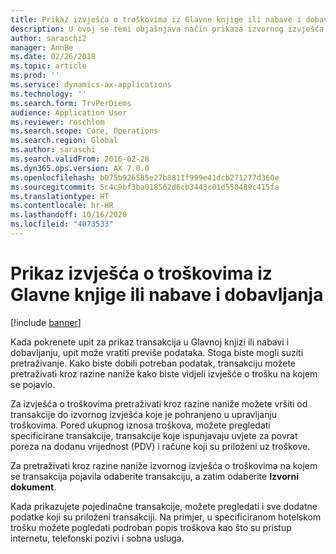 ```yaml
---
title: Prikaz izvješća o troškovima iz Glavne knjige ili nabave i dobavljanja
description: U ovoj se temi objašnjava način prikaza izvornog izvješća o troškovima na kojem se pojavila transakcija.
author: saraschi2
manager: AnnBe
ms.date: 02/26/2018
ms.topic: article
ms.prod: ''
ms.service: dynamics-ax-applications
ms.technology: ''
ms.search.form: TrvPerDiems
audience: Application User
ms.reviewer: roschlom
ms.search.scope: Core, Operations
ms.search.region: Global
ms.author: saraschi
ms.search.validFrom: 2016-02-28
ms.dyn365.ops.version: AX 7.0.0
ms.openlocfilehash: b075b926585e27b8811f999e41dcb271277d360e
ms.sourcegitcommit: 5c4c9bf3ba018562d6cb3443c01d550489c415fa
ms.translationtype: HT
ms.contentlocale: hr-HR
ms.lasthandoff: 10/16/2020
ms.locfileid: "4073533"
---
```

# <a name="view-an-expense-report-from-general-ledger-or-procurement-and-sourcing"></a>Prikaz izvješća o troškovima iz Glavne knjige ili nabave i dobavljanja

[!include [banner](../includes/banner.md)]

Kada pokrenete upit za prikaz transakcija u Glavnoj knjizi ili nabavi i dobavljanju, upit može vratiti previše podataka. Stoga biste mogli suziti pretraživanje. Kako biste dobili potreban podatak, transakciju možete pretraživati kroz razine naniže kako biste vidjeli izvješće o trošku na kojem se pojavio.

Za izvješća o troškovima pretraživati kroz razine naniže možete vršiti od transakcije do izvornog izvješća koje je pohranjeno u upravljanju troškovima. Pored ukupnog iznosa troškova, možete pregledati specificirane transakcije, transakcije koje ispunjavaju uvjete za povrat poreza na dodanu vrijednost (PDV) i račune koji su priloženi uz troškove.

Za pretraživati kroz razine naniže izvornog izvješća o troškovima na kojem se transakcija pojavila odaberite transakciju, a zatim odaberite **Izvorni dokument**.

Kada prikazujete pojedinačne transakcije, možete pregledati i sve dodatne podatke koji su priloženi transakciji. Na primjer, u specificiranom hotelskom trošku možete pogledati podroban popis troškova kao što su pristup internetu, telefonski pozivi i sobna usluga.
